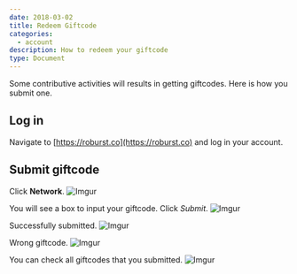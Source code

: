 ```yaml
---
date: 2018-03-02
title: Redeem Giftcode
categories:
  - account
description: How to redeem your giftcode
type: Document
---
```

Some contributive activities will results in getting giftcodes. Here is how you submit one.


## Log in


Navigate to [https://roburst.co](https://roburst.co) and log in your account.


## Submit giftcode


Click **Network**.
![Imgur](https://i.imgur.com/opVM2OY.png)



You will see a box to input your giftcode.  Click _Submit_. ![Imgur](https://i.imgur.com/zlHOv4t.png)



Successfully submitted.
![Imgur](https://i.imgur.com/XTVZODh.png)



Wrong giftcode.
![Imgur](https://i.imgur.com/88c4S3K.png)



You can check all giftcodes that you submitted.
![Imgur](https://i.imgur.com/IoTUAbC.png)
